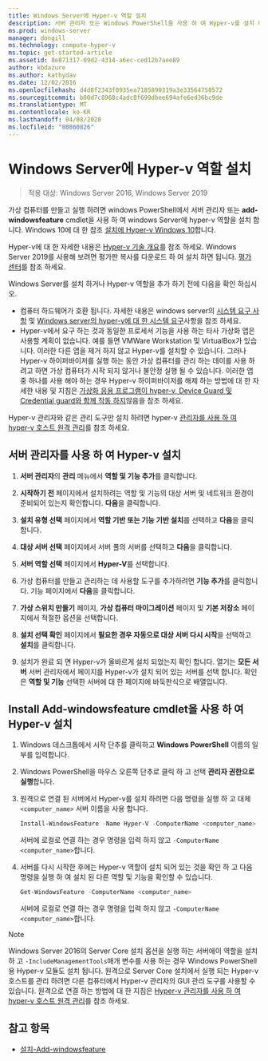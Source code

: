 ```yaml
---
title: Windows Server에 Hyper-v 역할 설치
description: 서버 관리자 또는 Windows PowerShell을 사용 하 여 Hyper-v를 설치 하기 위한 지침을 제공 합니다.
ms.prod: windows-server
manager: dongill
ms.technology: compute-hyper-v
ms.topic: get-started-article
ms.assetid: 8e871317-09d2-4314-a6ec-ced12b7aee89
author: kbdazure
ms.author: kathydav
ms.date: 12/02/2016
ms.openlocfilehash: d4d8f2343f0935ea7185890319a3e33564750572
ms.sourcegitcommit: b00d7c8968c4adc8f699dbee694afe6ed36bc9de
ms.translationtype: MT
ms.contentlocale: ko-KR
ms.lasthandoff: 04/08/2020
ms.locfileid: "80860826"
---
```

# <a name="install-the-hyper-v-role-on-windows-server"></a>Windows Server에 Hyper-v 역할 설치

>적용 대상: Windows Server 2016, Windows Server 2019
  
가상 컴퓨터를 만들고 실행 하려면 windows PowerShell에서 서버 관리자 또는 **add-windowsfeature** cmdlet을 사용 하 여 windows Server에 hyper-v 역할을 설치 합니다. Windows 10에 대 한 참조 [설치에 Hyper-v Windows 10](https://docs.microsoft.com/virtualization/hyper-v-on-windows/quick-start/enable-hyper-v)합니다.

Hyper-v에 대 한 자세한 내용은 [Hyper-v 기술 개요](../Hyper-V-Technology-Overview.md)를 참조 하세요. Windows Server 2019를 사용해 보려면 평가판 복사를 다운로드 하 여 설치 하면 됩니다. [평가 센터](https://www.microsoft.com/evalcenter/evaluate-windows-server-2019)를 참조 하세요.

Windows Server를 설치 하거나 Hyper-v 역할을 추가 하기 전에 다음을 확인 하십시오.
- 컴퓨터 하드웨어가 호환 됩니다. 자세한 내용은 windows server의 [시스템 요구 사항](../../../get-started/System-Requirements.md) 및 [Windows server의 hyper-v에 대 한 시스템 요구](../System-requirements-for-Hyper-V-on-Windows.md)사항을 참조 하세요.
- Hyper-v에서 요구 하는 것과 동일한 프로세서 기능을 사용 하는 타사 가상화 앱은 사용할 계획이 없습니다. 예를 들면 VMWare Workstation 및 VirtualBox가 있습니다. 이러한 다른 앱을 제거 하지 않고 Hyper-v를 설치할 수 있습니다. 그러나 Hyper-v 하이퍼바이저를 실행 하는 동안 가상 컴퓨터를 관리 하는 데이를 사용 하려고 하면 가상 컴퓨터가 시작 되지 않거나 불안정 실행 될 수 있습니다. 이러한 앱 중 하나를 사용 해야 하는 경우 Hyper-v 하이퍼바이저를 해제 하는 방법에 대 한 자세한 내용 및 지침은 [가상화 응용 프로그램이 hyper-v, Device Guard 및 Credential guard와 함께 작동 하지](https://support.microsoft.com/help/3204980/virtualization-applications-do-not-work-together-with-hyper-v-device-g)않음을 참조 하세요.

Hyper-v 관리자와 같은 관리 도구만 설치 하려면 hyper-v [관리자를 사용 하 여 hyper-v 호스트 원격 관리](../Manage/Remotely-manage-Hyper-V-hosts.md)를 참조 하세요.
  
## <a name="install-hyper-v-by-using-server-manager"></a>서버 관리자를 사용 하 여 Hyper-v 설치  
  
1. **서버 관리자**의 **관리** 메뉴에서 **역할 및 기능 추가**를 클릭합니다.  
  
2. **시작하기 전** 페이지에서 설치하려는 역할 및 기능의 대상 서버 및 네트워크 환경이 준비되어 있는지 확인합니다. **다음**을 클릭합니다.  
  
3. **설치 유형 선택** 페이지에서 **역할 기반 또는 기능 기반 설치**를 선택하고 **다음**을 클릭합니다.  
  
4. **대상 서버 선택** 페이지에서 서버 풀의 서버를 선택하고 **다음**을 클릭합니다.  
  
5. **서버 역할 선택** 페이지에서 **Hyper-V**를 선택합니다.  
  
6. 가상 컴퓨터를 만들고 관리하는 데 사용할 도구를 추가하려면 **기능 추가**를 클릭합니다. 기능 페이지에서 **다음**을 클릭합니다.  
  
7. **가상 스위치 만들기** 페이지, **가상 컴퓨터 마이그레이션** 페이지 및 **기본 저장소** 페이지에서 적절한 옵션을 선택합니다.  
  
8. **설치 선택 확인** 페이지에서 **필요한 경우 자동으로 대상 서버 다시 시작**을 선택하고 **설치**를 클릭합니다.  
  
9. 설치가 완료 되 면 Hyper-v가 올바르게 설치 되었는지 확인 합니다. 열기는 **모든 서버** 서버 관리자에서 페이지를 Hyper-v가 설치 되어 있는 서버를 선택 합니다. 확인은 **역할 및 기능** 선택한 서버에 대 한 페이지에 바둑판식으로 배열입니다.  
  
## <a name="install-hyper-v-by-using-the-install-windowsfeature-cmdlet"></a>Install Add-windowsfeature cmdlet을 사용 하 여 Hyper-v 설치  
  
1. Windows 데스크톱에서 시작 단추를 클릭하고 **Windows PowerShell** 이름의 일부를 입력합니다.  
  
2. Windows PowerShell을 마우스 오른쪽 단추로 클릭 하 고 선택 **관리자 권한으로 실행**합니다.  
  
3. 원격으로 연결 된 서버에서 Hyper-v를 설치 하려면 다음 명령을 실행 하 고 대체 `<computer_name>` 서버 이름을 사용 합니다.  
  
    ```powershell
    Install-WindowsFeature -Name Hyper-V -ComputerName <computer_name> -IncludeManagementTools -Restart  
    ```  
  
    서버에 로컬로 연결 하는 경우 명령을 입력 하지 않고 `-ComputerName <computer_name>`합니다.  
  
4. 서버를 다시 시작한 후에는 Hyper-v 역할이 설치 되어 있는 것을 확인 하 고 다음 명령을 실행 하 여 설치 된 다른 역할 및 기능을 확인할 수 있습니다.  
  
    ```powershell
    Get-WindowsFeature -ComputerName <computer_name>  
    ```  
  
    서버에 로컬로 연결 하는 경우 명령을 입력 하지 않고 `-ComputerName <computer_name>`합니다.  
  
> [!NOTE]  
> Windows Server 2016의 Server Core 설치 옵션을 실행 하는 서버에이 역할을 설치 하 고 `-IncludeManagementTools`매개 변수를 사용 하는 경우 Windows PowerShell 용 Hyper-v 모듈도 설치 됩니다. 원격으로 Server Core 설치에서 실행 되는 Hyper-v 호스트를 관리 하려면 다른 컴퓨터에서 Hyper-v 관리자의 GUI 관리 도구를 사용할 수 있습니다. 원격으로 연결 하는 방법에 대 한 지침은 [Hyper-v 관리자를 사용 하 여 hyper-v 호스트 원격 관리](../Manage/Remotely-manage-Hyper-V-hosts.md)를 참조 하세요.  
  
## <a name="see-also"></a>참고 항목  
  
- [설치-Add-windowsfeature](https://docs.microsoft.com/powershell/module/Microsoft.Windows.ServerManager.Migration/Install-WindowsFeature)  
